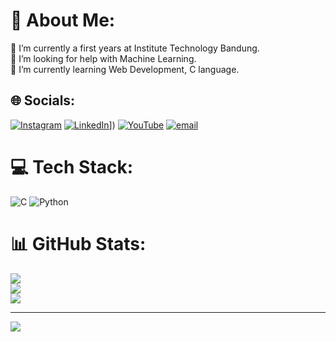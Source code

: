 # 💫 About Me:
🔭 I’m currently a first years at Institute Technology Bandung.<br>🤝 I’m looking for help with Machine Learning.<br>🌱 I’m currently learning Web Development, C language.


## 🌐 Socials:
[![Instagram](https://img.shields.io/badge/Instagram-%23E4405F.svg?logo=Instagram&logoColor=white)](https://instagram.com/j.natras) [![LinkedIn](https://img.shields.io/badge/LinkedIn-%230077B5.svg?logo=linkedin&logoColor=white)](https://www.linkedin.com/in/junior-natra-929b42320/)]) [![YouTube](https://img.shields.io/badge/YouTube-%23FF0000.svg?logo=YouTube&logoColor=white)](https://youtube.com/@natdev.) [![email](https://img.shields.io/badge/Email-D14836?logo=gmail&logoColor=white)](mailto:Junioroppo64@gmail.com) 

# 💻 Tech Stack:
![C](https://img.shields.io/badge/c-%2300599C.svg?style=for-the-badge&logo=c&logoColor=white) ![Python](https://img.shields.io/badge/python-3670A0?style=for-the-badge&logo=python&logoColor=ffdd54)
# 📊 GitHub Stats:
![](https://github-readme-stats.vercel.app/api?username=jerannn24&theme=dark&hide_border=false&include_all_commits=true&count_private=true)<br/>
![](https://nirzak-streak-stats.vercel.app/?user=jerannn24&theme=dark&hide_border=false)<br/>
![](https://github-readme-stats.vercel.app/api/top-langs/?username=jerannn24&theme=dark&hide_border=false&include_all_commits=true&count_private=true&layout=compact)

---
[![](https://visitcount.itsvg.in/api?id=jerannn24&icon=0&color=0)](https://visitcount.itsvg.in)

<!-- Proudly created with GPRM ( https://gprm.itsvg.in ) -->

